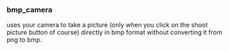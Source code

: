 ### bmp_camera
uses your camera to take a picture (only when you click on the shoot picture button of course) directly in bmp format without converting it from png to bmp.
